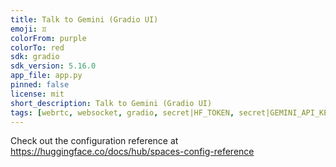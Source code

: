 ```yaml
---
title: Talk to Gemini (Gradio UI)
emoji: ♊️
colorFrom: purple
colorTo: red
sdk: gradio
sdk_version: 5.16.0
app_file: app.py
pinned: false
license: mit
short_description: Talk to Gemini (Gradio UI)
tags: [webrtc, websocket, gradio, secret|HF_TOKEN, secret|GEMINI_API_KEY]
---
```


Check out the configuration reference at https://huggingface.co/docs/hub/spaces-config-reference